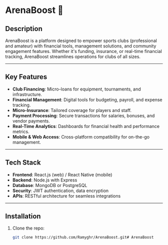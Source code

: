 # ArenaBoost 🚀

## Description
ArenaBoost is a platform designed to empower sports clubs (professional and amateur) with financial tools, management solutions, and community engagement features. Whether it's funding, insurance, or real-time financial tracking, ArenaBoost streamlines operations for clubs of all sizes.

---

## Key Features
- **Club Financing**: Micro-loans for equipment, tournaments, and infrastructure.
- **Financial Management**: Digital tools for budgeting, payroll, and expense tracking.
- **Micro-Insurance**: Tailored coverage for players and staff.
- **Payment Processing**: Secure transactions for salaries, bonuses, and vendor payments.
- **Real-Time Analytics**: Dashboards for financial health and performance metrics.
- **Mobile & Web Access**: Cross-platform compatibility for on-the-go management.

---

## Tech Stack
- **Frontend**: React.js (web) / React Native (mobile)  
- **Backend**: Node.js with Express  
- **Database**: MongoDB or PostgreSQL  
- **Security**: JWT authentication, data encryption  
- **APIs**: RESTful architecture for seamless integrations  

---

## Installation
1. Clone the repo:
   ```bash
   git clone https://github.com/Ramyghr/ArenaBoost.git# ArenaBoost
